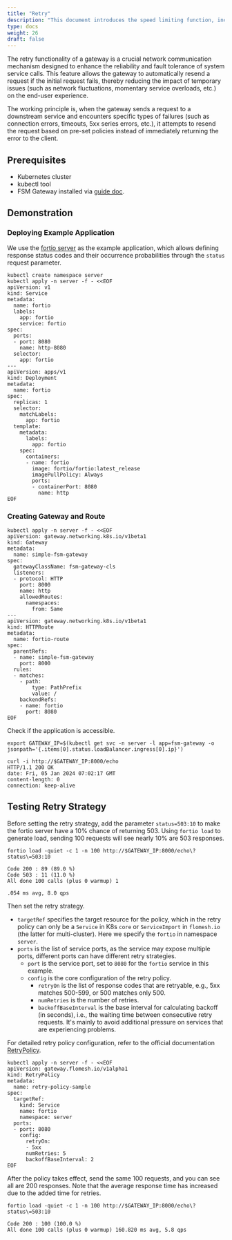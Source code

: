 ```yaml
---
title: "Retry"
description: "This document introduces the speed limiting function, including speed limiting based on ports, domain names, and routes."
type: docs
weight: 26
draft: false
---
```


The retry functionality of a gateway is a crucial network communication mechanism designed to enhance the reliability and fault tolerance of system service calls. This feature allows the gateway to automatically resend a request if the initial request fails, thereby reducing the impact of temporary issues (such as network fluctuations, momentary service overloads, etc.) on the end-user experience.

The working principle is, when the gateway sends a request to a downstream service and encounters specific types of failures (such as connection errors, timeouts, 5xx series errors, etc.), it attempts to resend the request based on pre-set policies instead of immediately returning the error to the client.

## Prerequisites

- Kubernetes cluster
- kubectl tool
- FSM Gateway installed via [guide doc](/guides/traffic_management/ingress/fsm_gateway/installation).

## Demonstration

### Deploying Example Application

We use the [fortio server](https://github.com/fortio/fortio) as the example application, which allows defining response status codes and their occurrence probabilities through the `status` request parameter.

```shell
kubectl create namespace server
kubectl apply -n server -f - <<EOF
apiVersion: v1
kind: Service
metadata:
  name: fortio
  labels:
    app: fortio
    service: fortio
spec:
  ports:
  - port: 8080
    name: http-8080
  selector:
    app: fortio
---
apiVersion: apps/v1
kind: Deployment
metadata:
  name: fortio
spec:
  replicas: 1
  selector:
    matchLabels:
      app: fortio
  template:
    metadata:
      labels:
        app: fortio
    spec:
      containers:
      - name: fortio
        image: fortio/fortio:latest_release
        imagePullPolicy: Always
        ports:
        - containerPort: 8080
          name: http
EOF
```

### Creating Gateway and Route

```shell
kubectl apply -n server -f - <<EOF
apiVersion: gateway.networking.k8s.io/v1beta1
kind: Gateway
metadata:
  name: simple-fsm-gateway
spec:
  gatewayClassName: fsm-gateway-cls
  listeners:
  - protocol: HTTP
    port: 8000
    name: http
    allowedRoutes:
      namespaces:
        from: Same
---
apiVersion: gateway.networking.k8s.io/v1beta1
kind: HTTPRoute
metadata:
  name: fortio-route
spec:
  parentRefs:
  - name: simple-fsm-gateway
    port: 8000
  rules:
  - matches:
    - path:
        type: PathPrefix
        value: /
    backendRefs:
    - name: fortio
      port: 8080
EOF
```

Check if the application is accessible.

```shell
export GATEWAY_IP=$(kubectl get svc -n server -l app=fsm-gateway -o jsonpath='{.items[0].status.loadBalancer.ingress[0].ip}')

curl -i http://$GATEWAY_IP:8000/echo
HTTP/1.1 200 OK
date: Fri, 05 Jan 2024 07:02:17 GMT
content-length: 0
connection: keep-alive
```

## Testing Retry Strategy

Before setting the retry strategy, add the parameter `status=503:10` to make the fortio server have a 10% chance of returning 503. Using `fortio load` to generate load, sending 100 requests will see nearly 10% are 503 responses.

```shell
fortio load -quiet -c 1 -n 100 http://$GATEWAY_IP:8000/echo\?status\=503:10

Code 200 : 89 (89.0 %)
Code 503 : 11 (11.0 %)
All done 100 calls (plus 0 warmup) 1

.054 ms avg, 8.0 qps
```

Then set the retry strategy.

- `targetRef` specifies the target resource for the policy, which in the retry policy can only be a `Service` in K8s `core` or `ServiceImport` in `flomesh.io` (the latter for multi-cluster). Here we specify the `fortio` in namespace `server`.
- `ports` is the list of service ports, as the service may expose multiple ports, different ports can have different retry strategies.
	- `port` is the service port, set to `8080` for the `fortio` service in this example.
	- `config` is the core configuration of the retry policy.
		- `retryOn` is the list of response codes that are retryable, e.g., 5xx matches 500-599, or 500 matches only 500.
		- `numRetries` is the number of retries.
		- `backoffBaseInterval` is the base interval for calculating backoff (in seconds), i.e., the waiting time between consecutive retry requests. It's mainly to avoid additional pressure on services that are experiencing problems.

For detailed retry policy configuration, refer to the official documentation [RetryPolicy](/api_reference/policyattachment/v1alpha1/#gateway.flomesh.io/v1alpha1.RetryPolicy).

```shell
kubectl apply -n server -f - <<EOF
apiVersion: gateway.flomesh.io/v1alpha1
kind: RetryPolicy
metadata:
  name: retry-policy-sample
spec:
  targetRef:
    kind: Service
    name: fortio
    namespace: server
  ports:
  - port: 8080
    config:
      retryOn:
      - 5xx
      numRetries: 5
      backoffBaseInterval: 2
EOF
```

After the policy takes effect, send the same 100 requests, and you can see all are 200 responses. Note that the average response time has increased due to the added time for retries.

```shell
fortio load -quiet -c 1 -n 100 http://$GATEWAY_IP:8000/echo\?status\=503:10

Code 200 : 100 (100.0 %)
All done 100 calls (plus 0 warmup) 160.820 ms avg, 5.8 qps
```